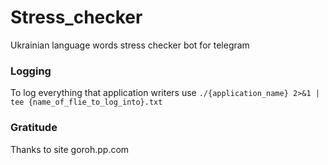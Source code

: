 # Stress_checker
Ukrainian language words stress checker bot for telegram


### Logging
To log everything that application writers use
`./{application_name} 2>&1 | tee {name_of_flie_to_log_into}.txt`


### Gratitude
Thanks to site goroh.pp.com
